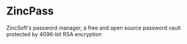# ZincPass
ZincSoft's password manager, a free and open source password vault protected by 4096-bit RSA encryption
